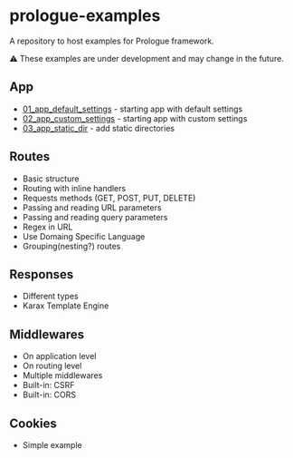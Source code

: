 # prologue-examples
A repository to host examples for Prologue framework.

⚠️ These examples are under development and may change in the future.

## App
- [01_app_default_settings](https://github.com/planety/prologue-examples/tree/master/01_app_default_settings) - starting app with default settings
- [02_app_custom_settings](https://github.com/planety/prologue-examples/tree/master/02_app_custom_settings) - starting app with custom settings
- [03_app_static_dir](https://github.com/planety/prologue-examples/tree/master/03_app_static_dir) - add static directories

## Routes
- Basic structure
- Routing with inline handlers
- Requests methods (GET, POST, PUT, DELETE)
- Passing and reading URL parameters
- Passing and reading query parameters
- Regex in URL
- Use Domaing Specific Language
- Grouping(nesting?) routes

## Responses
- Different types
- Karax Template Engine

## Middlewares
- On application level
- On routing level
- Multiple middlewares
- Built-in: CSRF
- Built-in: CORS

## Cookies
- Simple example